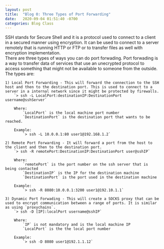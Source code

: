 ```yaml
---
layout: post
title:  "Blog 0: Three Types of Port Forwarding"
date:   2020-09-04 01:51:40 -0700
categories: Blog Class
---
```



SSH stands for Secure Shell and it is a protocol used to connect to a client in a secured manner using encryption. It can be used to connect to a server remotely that is running HTTP or FTP or to transfer files as well with encryption implementation.  
There are three types of ways you can do port forwading. Port forwading is a way to transfer data of services that use an unecrypted protocol to access something that might not be available to someone from the outside. The types are:
    
    1) Local Port Forwarding - This will forward the connection to the SSH host and then to the destination port. This is used to connect to a server in a internal network since it might be protected by firewalls.
        `> ssh -L LocalPort:destinationIP:DestinationPort username@sshServer`

        Where:
            `LocalPort` is the local machine port number
            `DestinationPort` is the destination port that wants to be reached.

        Example:
            `> ssh -L 10.0.0.1:80 user1@192.168.1.2`

    2) Remote Port Forwarding - It will forward a port from the host to the client and then to the destination port. 
        `> ssh -R remotePort:DestinationIP:DestinationPort user@sshIP`

        Where:
            `remotePort` is the port number on the ssh server that is being contacted
            `DestinationIP` is the IP for the destination machine
            `DestinationPort` is the port used in the destination machine

        Example:
            `> ssh -R 8080:10.0.0.1:3200 user1@192.10.1.1`

    3) Dynamic Port Forwading - This will create a SOCKS proxy that can be used to encrypt communication between a range of ports. It is similar as using `proxychains`.
        `> ssh -D [IP]:localPort username@sshIP`

        Where:
            `IP` is not mandatory and is the local machine IP
            `LocalPort` is the the local port number
        
        Example:
            `> ssh -D 8080 user1@192.1.1.12`

    
